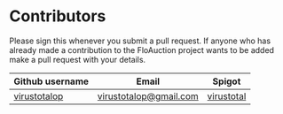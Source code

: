 # Contributors

Please sign this whenever you submit a pull request. If anyone who has already made a contribution to the FloAuction project wants to be added make a pull request with your details.

| Github username |           Email          |          Spigot          |
|-----------------|--------------------------|--------------------------|
|[virustotalop](https://github.com/virustotalop/)     |virustotalop@gmail.com    |[virustotal](https://www.spigotmc.org/members/virustotal.8325/)|
